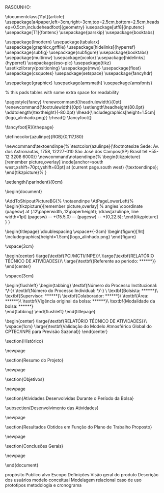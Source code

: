 RASCUNHO:

\documentclass[11pt]{article}
\usepackage[a4paper,left=3cm,right=3cm,top=2.5cm,bottom=2.5cm,headsep=0.5cm,includeheadfoot]{geometry}
\usepackage[utf8]{inputenc}
\usepackage[T1]{fontenc}
\usepackage{parskip}
\usepackage{booktabs}

\usepackage{lmodern}
\usepackage{tabularx}
\usepackage{graphicx,grffile}
\usepackage[hidelinks]{hyperref}
\usepackage{subfig}
\usepackage{subfigure}
\usepackage{booktabs}
\usepackage{multirow}
\usepackage{xcolor}
\usepackage[hidelinks]{hyperref}
\usepackage{eso-pic}
\usepackage{tikz}
\usetikzlibrary{positioning}
\usepackage{mwe}
\usepackage{float}
\usepackage{csquotes}
\usepackage{setspace} 
\usepackage{fancyhdr}

\usepackage{graphicx}
\usepackage{amsmath}
\usepackage{amsfonts}

% this pads tables with some extra space for readability

\pagestyle{fancy}
\renewcommand{\headrulewidth}{0pt}
\renewcommand{\footrulewidth}{0pt}
\setlength\headheight{80.0pt}
\addtolength{\textheight}{-80.0pt}
\lhead{\includegraphics[height=1.5cm]{logo_alinhado.png}}
\rhead{}
\fancyfoot{}


\fancyfoot[R]{\thepage}

\definecolor{azulinpe}{RGB}{0,117,180}

\newcommand\textoendinpe{%
  \textcolor{azulinpe}{\footnotesize Sede: Av. dos Astronautas, 1758, 12227-010 São José dos Campos(SP) Brasil tel +55-12 3208 6000}}
\newcommand\notaendinpe{%
\begin{tikzpicture}[remember picture,overlay]
\node[anchor=south west,xshift=70pt,yshift=83pt] at (current page.south west) {\textoendinpe};
\end{tikzpicture}%
}


\setlength{\parindent}{0cm}


\begin{document}

\AddToShipoutPictureBG{%
    \notaendinpe
    \AtPageLowerLeft{% 
        \begin{tikzpicture}[remember picture,overlay]
        % angles
        \coordinate (pagesw) at (.12\paperwidth,.12\paperheight);
        \draw[azulinpe, line width=1pt] (pagesw) -- +(15.5,0) -- (pagesw) -- +(0,22.5);
        \end{tikzpicture}
    }
}


\begin{titlepage}
    \doublespacing
    \vspace*{-3cm}
    \begin{figure}[!ht]
    \includegraphics[height=1.5cm]{logo_alinhado.png}
\end{figure}
        
\vspace{3cm}
       
\begin{center}
    \large{\textbf{PCI/MCTI/INPE}}\\
    \large{\textbf{RELATÓRIO TÉCNICO DE ATIVIDADES}}\\
    \large{\textbf{(Referente ao período: ******}}
\end{center}
    
\vspace{3cm}
        
\begin{flushleft}
    \begin{tabbing}
        \textbf{Número do Processo Institucional: ******/****-*}\\
        \textbf{Número do Processo Individual: ******/****-*} \\
        \textbf{Bolsista: ******}\\
        \textbf{Supervisor: ******}\\
        \textbf{Colaborador: ******}\\
        \textbf{Área: ******}\\
        \textbf{Vigência original da bolsa: ******}\\
        \textbf{Modalidade da bolsa: ******}            
    \end{tabbing}
\end{flushleft}
\end{titlepage}
    
    
    
\begin{center}
    \large{\textbf{RELATÓRIO TÉCNICO DE ATIVIDADES}}\\
    \vspace{1cm}
    \large{\textbf{Validação do Modelo Atmosférico Global do CPTEC/INPE para Previsão Sazonal}}
\end{center}

\section{Histórico}

\newpage

\section{Resumo do Projeto}

\newpage

\section{Objetivos}

\newpage

\section{Atividades Desenvolvidas Durante o Período da Bolsa}

\subsection{Desenvolvimento das Atividades}

\newpage

\section{Resultados Obtidos em Função do Plano de Trabalho Proposto}


\newpage

\section{Conclusões Gerais}

\newpage


\end{document}


propósito 
Publico alvo
Escopo
Definições 
Visão geral do produto
Descrição dos usuários
modelo conceitual 
Modelagem relacional
caso de uso
prototipos
metodologia e cronograma
